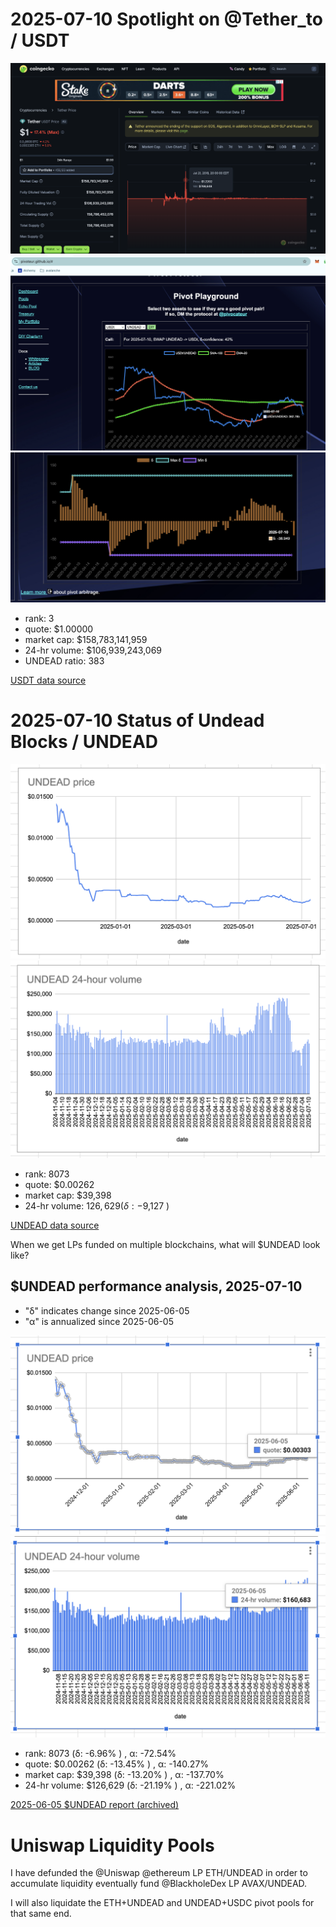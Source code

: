 # 2025-07-10 Spotlight on @Tether_to / USDT 

![Coingecko chart for USDT](imgs/01a-usdt.png) 
![USDT / UNDEAD ratio](imgs/01b-ratio.png) 
![USDT / UNDEAD ratio δ](imgs/01c-delta.png) 


* rank: 3 
* quote: $1.00000 
* market cap: $158,783,141,959 
* 24-hr volume: $106,939,243,069 
* UNDEAD ratio: 383 

[USDT data source](https://www.coingecko.com/en/coins/tether) 

# 2025-07-10 Status of Undead Blocks / UNDEAD 

![$UNDEAD rank](imgs/02a-rank.png) 
![$UNDEAD quote](imgs/02b-quote.png) 
![$UNDEAD market captalization](imgs/02c-cap.png) 
![$UNDEAD 24-hour volume](imgs/02d-vol.png) 

* rank: 8073 
* quote: $0.00262 
* market cap: $39,398 
* 24-hr volume: $126,629 (δ: -$9,127 ) 

[UNDEAD data source](https://www.coingecko.com/en/coins/undead-blocks) 

When we get LPs funded on multiple blockchains, what will $UNDEAD look like? 

## $UNDEAD performance analysis, 2025-07-10 

* "δ" indicates change since 2025-06-05 
* "α" is annualized since 2025-06-05 

![$UNDEAD rank](/blog/snapshot/imgs/01a-rank.png) 
![$UNDEAD quote](/blog/snapshot/imgs/01b-quote.png) 
![$UNDEAD market captalization](/blog/snapshot/imgs/01c-cap.png) 
![$UNDEAD 24-hour volume](/blog/snapshot/imgs/01d-vol.png) 

* rank: 8073 (δ: -6.96% ) , α: -72.54% 
* quote: $0.00262 (δ: -13.45% ) , α: -140.27% 
* market cap: $39,398 (δ: -13.20% ) , α: -137.70% 
* 24-hr volume: $126,629 (δ: -21.19% ) , α: -221.02% 

[2025-06-05 $UNDEAD report (archived)](https://github.com/pivoteur/biz/tree/main/blog/snapshot) 

# Uniswap Liquidity Pools

I have defunded the @Uniswap @ethereum LP ETH/UNDEAD in order to accumulate liquidity eventually fund @BlackholeDex LP AVAX/UNDEAD.

I will also liquidate the ETH+UNDEAD and UNDEAD+USDC pivot pools for that same end.

